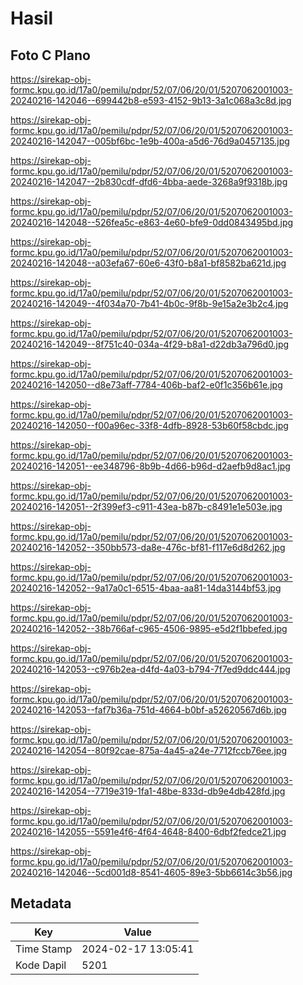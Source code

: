 # Hasil

## Foto C Plano

https://sirekap-obj-formc.kpu.go.id/17a0/pemilu/pdpr/52/07/06/20/01/5207062001003-20240216-142046--699442b8-e593-4152-9b13-3a1c068a3c8d.jpg

https://sirekap-obj-formc.kpu.go.id/17a0/pemilu/pdpr/52/07/06/20/01/5207062001003-20240216-142047--005bf6bc-1e9b-400a-a5d6-76d9a0457135.jpg

https://sirekap-obj-formc.kpu.go.id/17a0/pemilu/pdpr/52/07/06/20/01/5207062001003-20240216-142047--2b830cdf-dfd6-4bba-aede-3268a9f9318b.jpg

https://sirekap-obj-formc.kpu.go.id/17a0/pemilu/pdpr/52/07/06/20/01/5207062001003-20240216-142048--526fea5c-e863-4e60-bfe9-0dd0843495bd.jpg

https://sirekap-obj-formc.kpu.go.id/17a0/pemilu/pdpr/52/07/06/20/01/5207062001003-20240216-142048--a03efa67-60e6-43f0-b8a1-bf8582ba621d.jpg

https://sirekap-obj-formc.kpu.go.id/17a0/pemilu/pdpr/52/07/06/20/01/5207062001003-20240216-142049--4f034a70-7b41-4b0c-9f8b-9e15a2e3b2c4.jpg

https://sirekap-obj-formc.kpu.go.id/17a0/pemilu/pdpr/52/07/06/20/01/5207062001003-20240216-142049--8f751c40-034a-4f29-b8a1-d22db3a796d0.jpg

https://sirekap-obj-formc.kpu.go.id/17a0/pemilu/pdpr/52/07/06/20/01/5207062001003-20240216-142050--d8e73aff-7784-406b-baf2-e0f1c356b61e.jpg

https://sirekap-obj-formc.kpu.go.id/17a0/pemilu/pdpr/52/07/06/20/01/5207062001003-20240216-142050--f00a96ec-33f8-4dfb-8928-53b60f58cbdc.jpg

https://sirekap-obj-formc.kpu.go.id/17a0/pemilu/pdpr/52/07/06/20/01/5207062001003-20240216-142051--ee348796-8b9b-4d66-b96d-d2aefb9d8ac1.jpg

https://sirekap-obj-formc.kpu.go.id/17a0/pemilu/pdpr/52/07/06/20/01/5207062001003-20240216-142051--2f399ef3-c911-43ea-b87b-c8491e1e503e.jpg

https://sirekap-obj-formc.kpu.go.id/17a0/pemilu/pdpr/52/07/06/20/01/5207062001003-20240216-142052--350bb573-da8e-476c-bf81-f117e6d8d262.jpg

https://sirekap-obj-formc.kpu.go.id/17a0/pemilu/pdpr/52/07/06/20/01/5207062001003-20240216-142052--9a17a0c1-6515-4baa-aa81-14da3144bf53.jpg

https://sirekap-obj-formc.kpu.go.id/17a0/pemilu/pdpr/52/07/06/20/01/5207062001003-20240216-142052--38b766af-c965-4506-9895-e5d2f1bbefed.jpg

https://sirekap-obj-formc.kpu.go.id/17a0/pemilu/pdpr/52/07/06/20/01/5207062001003-20240216-142053--c976b2ea-d4fd-4a03-b794-7f7ed9ddc444.jpg

https://sirekap-obj-formc.kpu.go.id/17a0/pemilu/pdpr/52/07/06/20/01/5207062001003-20240216-142053--faf7b36a-751d-4664-b0bf-a52620567d6b.jpg

https://sirekap-obj-formc.kpu.go.id/17a0/pemilu/pdpr/52/07/06/20/01/5207062001003-20240216-142054--80f92cae-875a-4a45-a24e-7712fccb76ee.jpg

https://sirekap-obj-formc.kpu.go.id/17a0/pemilu/pdpr/52/07/06/20/01/5207062001003-20240216-142054--7719e319-1fa1-48be-833d-db9e4db428fd.jpg

https://sirekap-obj-formc.kpu.go.id/17a0/pemilu/pdpr/52/07/06/20/01/5207062001003-20240216-142055--5591e4f6-4f64-4648-8400-6dbf2fedce21.jpg

https://sirekap-obj-formc.kpu.go.id/17a0/pemilu/pdpr/52/07/06/20/01/5207062001003-20240216-142046--5cd001d8-8541-4605-89e3-5bb6614c3b56.jpg


## Metadata

| Key        | Value               |
| ---------- | ------------------- |
| Time Stamp | 2024-02-17 13:05:41 |
| Kode Dapil | 5201                |



